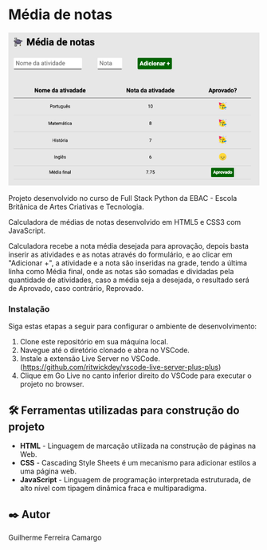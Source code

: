 # Média de notas

<img src="assets/media.png">

Projeto desenvolvido no curso de Full Stack Python da EBAC - Escola Britânica de Artes Criativas e Tecnologia.

Calculadora de médias de notas desenvolvido em HTML5 e CSS3 com JavaScript.

Calculadora recebe a nota média desejada para aprovação, depois basta inserir as atividades e as notas através do
formulário, e ao clicar em "Adicionar +", a atividade e a nota são inseridas na grade, tendo a última linha como
Média final, onde as notas são somadas e dividadas pela quantidade de atividades, caso a média seja a desejada, o
resultado será de Aprovado, caso contrário, Reprovado.

### Instalação

Siga estas etapas a seguir para configurar o ambiente de desenvolvimento:

1. Clone este repositório em sua máquina local.
2. Navegue até o diretório clonado e abra no VSCode.
3. Instale a extensão Live Server no VSCode. (https://github.com/ritwickdey/vscode-live-server-plus-plus)
4. Clique em Go Live no canto inferior direito do VSCode para executar o projeto no browser.

## 🛠️ Ferramentas utilizadas para construção do projeto

* **HTML** - Linguagem de marcação utilizada na construção de páginas na Web.
* **CSS** - Cascading Style Sheets é um mecanismo para adicionar estilos a uma página web.
* **JavaScript** - Linguagem de programação interpretada estruturada, de alto nível com tipagem dinâmica fraca e multiparadigma.

## ✒️ Autor

Guilherme Ferreira Camargo
